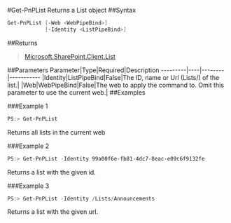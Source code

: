 #Get-PnPList
Returns a List object
##Syntax
```powershell
Get-PnPList [-Web <WebPipeBind>]
            [-Identity <ListPipeBind>]
```


##Returns
>[Microsoft.SharePoint.Client.List](https://msdn.microsoft.com/en-us/library/microsoft.sharepoint.client.list.aspx)

##Parameters
Parameter|Type|Required|Description
---------|----|--------|-----------
|Identity|ListPipeBind|False|The ID, name or Url (Lists/<listname>) of the list.|
|Web|WebPipeBind|False|The web to apply the command to. Omit this parameter to use the current web.|
##Examples

###Example 1
```powershell
PS:> Get-PnPList
```
Returns all lists in the current web

###Example 2
```powershell
PS:> Get-PnPList -Identity 99a00f6e-fb81-4dc7-8eac-e09c6f9132fe
```
Returns a list with the given id.

###Example 3
```powershell
PS:> Get-PnPList -Identity /Lists/Announcements
```
Returns a list with the given url.
